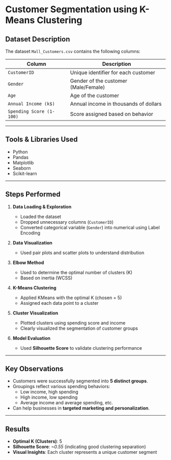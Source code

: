 # Customer Segmentation using K-Means Clustering


## Dataset Description

The dataset `Mall_Customers.csv` contains the following columns:

| Column                   | Description                              |
|--------------------------|------------------------------------------|
| `CustomerID`             | Unique identifier for each customer      |
| `Gender`                 | Gender of the customer (Male/Female)     |
| `Age`                    | Age of the customer                      |
| `Annual Income (k$)`     | Annual income in thousands of dollars    |
| `Spending Score (1-100)` | Score assigned based on behavior         |

---

## Tools & Libraries Used

- Python
- Pandas
- Matplotlib
- Seaborn
- Scikit-learn

---

## Steps Performed

1. **Data Loading & Exploration**
   - Loaded the dataset
   - Dropped unnecessary columns (`CustomerID`)
   - Converted categorical variable (`Gender`) into numerical using Label Encoding

2. **Data Visualization**
   - Used pair plots and scatter plots to understand distribution

3. **Elbow Method**
   - Used to determine the optimal number of clusters (K)
   - Based on inertia (WCSS)

4. **K-Means Clustering**
   - Applied KMeans with the optimal K (chosen = 5)
   - Assigned each data point to a cluster

5. **Cluster Visualization**
   - Plotted clusters using spending score and income
   - Clearly visualized the segmentation of customer groups

6. **Model Evaluation**
   - Used **Silhouette Score** to validate clustering performance

---

## Key Observations

- Customers were successfully segmented into **5 distinct groups**.
- Groupings reflect various spending behaviors:
  - Low income, high spending
  - High income, low spending
  - Average income and average spending, etc.
- Can help businesses in **targeted marketing and personalization**.

---

## Results

- **Optimal K (Clusters)**: 5
- **Silhouette Score**: _~0.55_ (indicating good clustering separation)
- **Visual Insights**: Each cluster represents a unique customer segment

